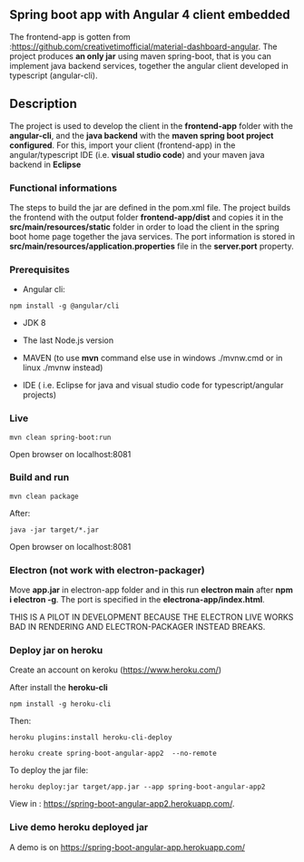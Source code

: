 ## Spring boot app with Angular 4 client embedded

The frontend-app is gotten from :https://github.com/creativetimofficial/material-dashboard-angular.
The project produces **an only jar** using maven spring-boot, that is you can implement java backend services, together the angular client developed in typescript (angular-cli).

## Description

The project is used to develop the client in the **frontend-app** folder with the __angular-cli__, and the **java backend** with the __maven spring boot project configured__.
For this, import your client (frontend-app) in the angular/typescript IDE (i.e. __visual studio code__) and your maven java backend in __Eclipse__

### Functional informations

The steps to build the jar are defined in the pom.xml file. The project builds the frontend with the output folder **frontend-app/dist** and copies it in the __src/main/resources/static__ folder in order to load the client in the spring boot home page together the java services.
The port information is stored in **src/main/resources/application.properties** file in the __server.port__ property.

### Prerequisites

* Angular cli:

```
npm install -g @angular/cli
```

* JDK 8

* The last Node.js version

* MAVEN (to use **mvn** command else use in windows ./mvnw.cmd or in linux ./mvnw instead)

* IDE ( i.e. Eclipse for java and visual studio code for typescript/angular projects)

### Live

```
mvn clean spring-boot:run
```
Open browser on localhost:8081

### Build and run

```
mvn clean package
```

After:

```
java -jar target/*.jar
```
Open browser on localhost:8081

### Electron (not work with electron-packager)

Move __app.jar__ in electron-app folder and in this run **electron main** after **npm i electron -g**. 
The port is specified in the __electrona-app/index.html__.

THIS IS A PILOT IN DEVELOPMENT BECAUSE THE ELECTRON LIVE WORKS BAD IN RENDERING AND ELECTRON-PACKAGER INSTEAD BREAKS.

### Deploy jar on heroku 

Create an account on keroku (https://www.heroku.com/)

After install the __heroku-cli__

```
npm install -g heroku-cli
```

Then:

```
heroku plugins:install heroku-cli-deploy

heroku create spring-boot-angular-app2  --no-remote

```

To deploy the jar file:

```
heroku deploy:jar target/app.jar --app spring-boot-angular-app2
```

View in : https://spring-boot-angular-app2.herokuapp.com/.

### Live demo heroku deployed jar

A demo is on https://spring-boot-angular-app.herokuapp.com/
